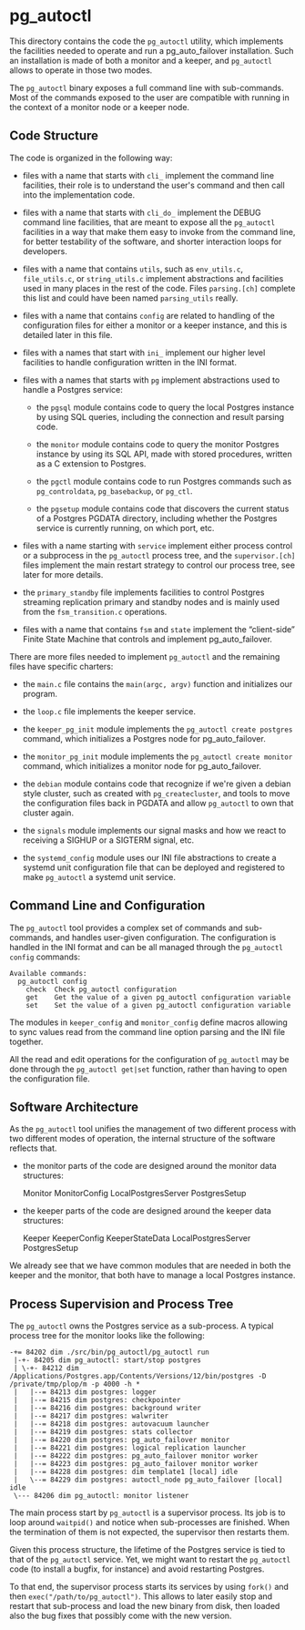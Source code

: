 # pg_autoctl

This directory contains the code the `pg_autoctl` utility, which implements
the facilities needed to operate and run a pg_auto_failover installation.
Such an installation is made of both a monitor and a keeper, and
`pg_autoctl` allows to operate in those two modes.

The `pg_autoctl` binary exposes a full command line with sub-commands. Most
of the commands exposed to the user are compatible with running in the
context of a monitor node or a keeper node.

## Code Structure

The code is organized in the following way:

  - files with a name that starts with `cli_` implement the command line
    facilities, their role is to understand the user's command and then call
    into the implementation code.

  - files with a name that starts with `cli_do_` implement the DEBUG command
    line facilities, that are meant to expose all the `pg_autoctl`
    facilities in a way that make them easy to invoke from the command line,
    for better testability of the software, and shorter interaction loops
    for developers.

  - files with a name that contains `utils`, such as `env_utils.c`,
    `file_utils.c`, or `string_utils.c` implement abstractions and
    facilities used in many places in the rest of the code. Files
    `parsing.[ch]` complete this list and could have been named
    `parsing_utils` really.

  - files with a name that contains `config` are related to handling of the
    configuration files for either a monitor or a keeper instance, and this
    is detailed later in this file.

  - files with a names that start with `ini_` implement our higher level
    facilities to handle configuration written in the INI format.

  - files with a names that starts with `pg` implement abstractions used to
    handle a Postgres service:

	  - the `pgsql` module contains code to query the local Postgres
        instance by using SQL queries, including the connection and result
        parsing code.

	  - the `monitor` module contains code to query the monitor Postgres
        instance by using its SQL API, made with stored procedures, written
        as a C extension to Postgres.

	  - the `pgctl` module contains code to run Postgres commands such as
        `pg_controldata`, `pg_basebackup`, or `pg_ctl`.

	  - the `pgsetup` module contains code that discovers the current status
        of a Postgres PGDATA directory, including whether the Postgres
        service is currently running, on which port, etc.

  - files with a name starting with `service` implement either process
    control or a subprocess in the `pg_autoctl` process tree, and the
    `supervisor.[ch]` files implement the main restart strategy to control
    our process tree, see later for more details.

  - the `primary_standby` file implements facilities to control Postgres
    streaming replication primary and standby nodes and is mainly used from
    the `fsm_transition.c` operations.

  - files with a name that contains `fsm` and `state` implement the
    “client-side” Finite State Machine that controls and implement
    pg_auto_failover.

There are more files needed to implement `pg_autoctl` and the remaining
files have specific charters:

  - the `main.c` file contains the `main(argc, argv)` function and
    initializes our program.

  - the `loop.c` file implements the keeper service.

  - the `keeper_pg_init` module implements the `pg_autoctl create postgres`
    command, which initializes a Postgres node for pg_auto_failover.

  - the `monitor_pg_init` module implements the `pg_autoctl create monitor`
    command, which initializes a monitor node for pg_auto_failover.

  - the `debian` module contains code that recognize if we're given a debian
    style cluster, such as created with `pg_createcluster`, and tools to
    move the configuration files back in PGDATA and allow `pg_autoctl` to
    own that cluster again.

  - the `signals` module implements our signal masks and how we react to
    receiving a SIGHUP or a SIGTERM signal, etc.

  - the `systemd_config` module uses our INI file abstractions to create a
    systemd unit configuration file that can be deployed and registered to
    make `pg_autoctl` a systemd unit service.

## Command Line and Configuration

The `pg_autoctl` tool provides a complex set of commands and sub-commands,
and handles user-given configuration. The configuration is handled in the
INI format and can be all managed through the `pg_autoctl config` commands:

```
Available commands:
  pg_autoctl config
    check  Check pg_autoctl configuration
    get    Get the value of a given pg_autoctl configuration variable
    set    Set the value of a given pg_autoctl configuration variable
```

The modules in `keeper_config` and `monitor_config` define macros allowing
to sync values read from the command line option parsing and the INI file
together.

All the read and edit operations for the configuration of `pg_autoctl` may
be done through the `pg_autoctl get|set` function, rather than having to
open the configuration file.

## Software Architecture

As the `pg_autoctl` tool unifies the management of two different process
with two different modes of operation, the internal structure of the
software reflects that.

  - the monitor parts of the code are designed around the monitor data
    structures:

	  Monitor
	  MonitorConfig
	  LocalPostgresServer
	  PostgresSetup

  - the keeper parts of the code are designed around the keeper data
    structures:

	  Keeper
	  KeeperConfig
	  KeeperStateData
	  LocalPostgresServer
	  PostgresSetup

We already see that we have common modules that are needed in both the
keeper and the monitor, that both have to manage a local Postgres instance.

## Process Supervision and Process Tree

The `pg_autoctl` owns the Postgres service as a sub-process. A typical
process tree for the monitor looks like the following:

```
-+= 84202 dim ./src/bin/pg_autoctl/pg_autoctl run
 |-+- 84205 dim pg_autoctl: start/stop postgres
 | \-+- 84212 dim /Applications/Postgres.app/Contents/Versions/12/bin/postgres -D /private/tmp/plop/m -p 4000 -h *
 |   |--= 84213 dim postgres: logger
 |   |--= 84215 dim postgres: checkpointer
 |   |--= 84216 dim postgres: background writer
 |   |--= 84217 dim postgres: walwriter
 |   |--= 84218 dim postgres: autovacuum launcher
 |   |--= 84219 dim postgres: stats collector
 |   |--= 84220 dim postgres: pg_auto_failover monitor
 |   |--= 84221 dim postgres: logical replication launcher
 |   |--= 84222 dim postgres: pg_auto_failover monitor worker
 |   |--= 84223 dim postgres: pg_auto_failover monitor worker
 |   |--= 84228 dim postgres: dim template1 [local] idle
 |   \--= 84229 dim postgres: autoctl_node pg_auto_failover [local] idle
 \--- 84206 dim pg_autoctl: monitor listener
```

The main process start by `pg_autoctl` is a supervisor process. Its job is
to loop around `waitpid()` and notice when sub-processes are finished. When
the termination of them is not expected, the supervisor then restarts them.

Given this process structure, the lifetime of the Postgres service is tied
to that of the `pg_autoctl` service. Yet, we might want to restart the
`pg_autoctl` code (to install a bugfix, for instance) and avoid restarting
Postgres.

To that end, the supervisor process starts its services by using `fork()`
and then `exec("/path/to/pg_autoctl")`. This allows to later easily stop and
restart that sub-process and load the new binary from disk, then loaded also
the bug fixes that possibly come with the new version.
